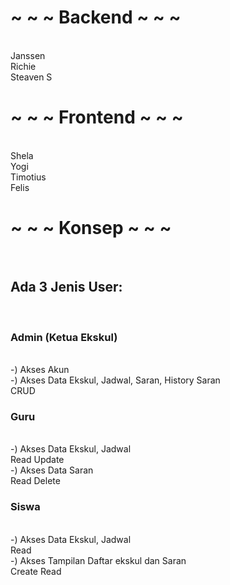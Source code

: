 <h1>~ ~ ~ Backend ~ ~ ~</h1><br>
Janssen <br>
Richie <br>
Steaven S<br>

<h1>~ ~ ~ Frontend ~ ~ ~</h1><br>
Shela<br>
Yogi<br>
Timotius<br>
Felis<br>

<h1>~ ~ ~ Konsep ~ ~ ~</h1><br>
<h2>Ada 3 Jenis User:</h2><br>
<h3>Admin (Ketua Ekskul)</h3><br>
-) Akses Akun<br>
-) Akses Data Ekskul, Jadwal, Saran, History Saran<br>
CRUD<br>

<h3>Guru</h3><br> 
-) Akses Data Ekskul, Jadwal<br>
Read Update<br>
-) Akses Data Saran<br>
Read Delete<br>

<h3>Siswa</h3><br>
-) Akses Data Ekskul, Jadwal<br>
Read<br>
-) Akses Tampilan Daftar ekskul dan Saran<br>
Create Read<br>


